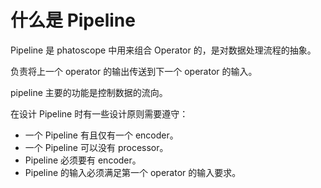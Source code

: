 # 什么是 Pipeline
Pipeline 是 phatoscope 中用来组合 Operator 的，是对数据处理流程的抽象。

负责将上一个 operator 的输出传送到下一个 operator 的输入。

pipeline 主要的功能是控制数据的流向。

在设计 Pipeline 时有一些设计原则需要遵守：

- 一个 Pipeline 有且仅有一个 encoder。
- 一个 Pipeline 可以没有 processor。
- Pipeline 必须要有 encoder。
- Pipeline 的输入必须满足第一个 operator 的输入要求。